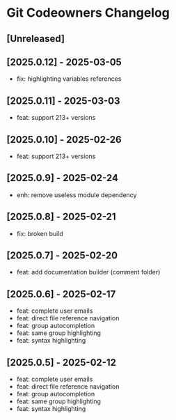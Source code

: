 <!-- Keep a Changelog guide -> https://keepachangelog.com -->

# Git Codeowners Changelog

## [Unreleased]

## [2025.0.12] - 2025-03-05

- fix: highlighting variables references

## [2025.0.11] - 2025-03-03

- feat: support 213+ versions

## [2025.0.10] - 2025-02-26

- feat: support 213+ versions

## [2025.0.9] - 2025-02-24

- enh: remove useless module dependency

## [2025.0.8] - 2025-02-21

- fix: broken build

## [2025.0.7] - 2025-02-20

- feat: add documentation builder (comment folder)

## [2025.0.6] - 2025-02-17

- feat: complete user emails
- feat: direct file reference navigation
- feat: group autocompletion
- feat: same group highlighting
- feat: syntax highlighting

## [2025.0.5] - 2025-02-12

- feat: complete user emails
- feat: direct file reference navigation
- feat: group autocompletion
- feat: same group highlighting
- feat: syntax highlighting
